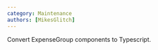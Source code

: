 ```yaml
---
category: Maintenance
authors: [MikesGlitch]
---
```


Convert ExpenseGroup components to Typescript.
